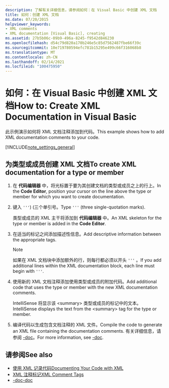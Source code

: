 ```yaml
---
description: 了解有关详细信息，请参阅如何：在 Visual Basic 中创建 XML 文档
title: 如何：创建 XML 文档
ms.date: 07/20/2015
helpviewer_keywords:
- XML comments
- XML documentation [Visual Basic], creating
ms.assetid: 27b5b06c-09b9-496a-8245-f9542d846230
ms.openlocfilehash: d54c79d820a170b246e5c85d7562487fbe66f39c
ms.sourcegitcommit: 10e719780594efc781b15295e499c66f316068b8
ms.translationtype: MT
ms.contentlocale: zh-CN
ms.lasthandoff: 02/14/2021
ms.locfileid: "100475950"
---
```

# <a name="how-to-create-xml-documentation-in-visual-basic"></a><span data-ttu-id="a25a8-103">如何：在 Visual Basic 中创建 XML 文档</span><span class="sxs-lookup"><span data-stu-id="a25a8-103">How to: Create XML Documentation in Visual Basic</span></span>

<span data-ttu-id="a25a8-104">此示例演示如何将 XML 文档注释添加到代码。</span><span class="sxs-lookup"><span data-stu-id="a25a8-104">This example shows how to add XML documentation comments to your code.</span></span>

[!INCLUDE[note_settings_general](~/includes/note-settings-general-md.md)]

## <a name="to-create-xml-documentation-for-a-type-or-member"></a><span data-ttu-id="a25a8-105">为类型或成员创建 XML 文档</span><span class="sxs-lookup"><span data-stu-id="a25a8-105">To create XML documentation for a type or member</span></span>

1. <span data-ttu-id="a25a8-106">在 **代码编辑器** 中，将光标置于要为其创建文档的类型或成员之上的行上。</span><span class="sxs-lookup"><span data-stu-id="a25a8-106">In the **Code Editor**, position your cursor on the line above the type or member for which you want to create documentation.</span></span>

2. <span data-ttu-id="a25a8-107">键入 `'''`)  (三个单引号。</span><span class="sxs-lookup"><span data-stu-id="a25a8-107">Type `'''` (three single-quotation marks).</span></span>

    <span data-ttu-id="a25a8-108">类型或成员的 XML 主干将添加到 **代码编辑器** 中。</span><span class="sxs-lookup"><span data-stu-id="a25a8-108">An XML skeleton for the type or member is added in the **Code Editor**.</span></span>

3. <span data-ttu-id="a25a8-109">在适当的标记之间添加描述性信息。</span><span class="sxs-lookup"><span data-stu-id="a25a8-109">Add descriptive information between the appropriate tags.</span></span>

    > [!NOTE]
    > <span data-ttu-id="a25a8-110">如果在 XML 文档块中添加额外的行，则每行都必须以开头 `'''` 。</span><span class="sxs-lookup"><span data-stu-id="a25a8-110">If you add additional lines within the XML documentation block, each line must begin with `'''`.</span></span>

4. <span data-ttu-id="a25a8-111">使用新的 XML 文档注释添加使用类型或成员的附加代码。</span><span class="sxs-lookup"><span data-stu-id="a25a8-111">Add additional code that uses the type or member with the new XML documentation comments.</span></span>

    <span data-ttu-id="a25a8-112">IntelliSense 将显示该 \<summary> 类型或成员的标记中的文本。</span><span class="sxs-lookup"><span data-stu-id="a25a8-112">IntelliSense displays the text from the \<summary> tag for the type or member.</span></span>

5. <span data-ttu-id="a25a8-113">编译代码以生成包含文档注释的 XML 文件。</span><span class="sxs-lookup"><span data-stu-id="a25a8-113">Compile the code to generate an XML file containing the documentation comments.</span></span> <span data-ttu-id="a25a8-114">有关详细信息，请参阅 [-doc](../../reference/command-line-compiler/doc.md)。</span><span class="sxs-lookup"><span data-stu-id="a25a8-114">For more information, see [-doc](../../reference/command-line-compiler/doc.md).</span></span>

## <a name="see-also"></a><span data-ttu-id="a25a8-115">请参阅</span><span class="sxs-lookup"><span data-stu-id="a25a8-115">See also</span></span>

- [<span data-ttu-id="a25a8-116">使用 XML 记录代码</span><span class="sxs-lookup"><span data-stu-id="a25a8-116">Documenting Your Code with XML</span></span>](documenting-your-code-with-xml.md)
- [<span data-ttu-id="a25a8-117">XML 注释标记</span><span class="sxs-lookup"><span data-stu-id="a25a8-117">XML Comment Tags</span></span>](../../language-reference/xmldoc/index.md)
- [<span data-ttu-id="a25a8-118">-doc</span><span class="sxs-lookup"><span data-stu-id="a25a8-118">-doc</span></span>](../../reference/command-line-compiler/doc.md)
